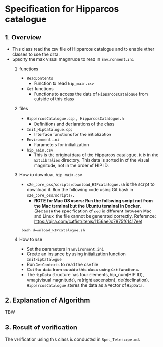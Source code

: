 # Specification for Hipparcos catalogue

## 1.  Overview
- This class read the csv file of Hipparcos catalogue and to enable other classes to use the data.
- Specify the max visual magnitude to read in `Environment.ini`
  1. functions
     + `ReadContents`
       * Function to read `hip_main.csv`
     +  `Get` functions
        * Functions to access the data of `HipparcosCatalogue` from outside of this class

  2. files
     + `HipparcosCatalogue.cpp` ，`HipparcosCatalogue.h`
       * Definitions and declarations of the class
     + `Init_HipCatalogue.cpp`
       * Interface functions for the initialization
     + `Environment.ini`
       * Parameters for initialization
     + `hip_main.csv`
       * This is the original data of the Hipparcos catalogue. It is in the `ExtLibralies` directory. This data is sorted in of the visual magnitude, not in the order of HIP ID.

  3. How to download `hip_main.csv`
     + `s2e_core_oss/scripts/download_HIPcatalogue.sh` is the script to download it. Run the following code using Git bash in `s2e_core_oss/scripts/`．
       * **NOTE for Mac OS users: Run the following script not from the Mac terminal but the Ubuntu terminal in Docker.** (Because the specification of `sed` is different between Mac and Linux, the file cannot be generated correctly. Reference: <https://qiita.com/catfist/items/1156ae0c7875f61417ee>) 
      ```
       bash download_HIPcatalogue.sh 
       ```
    
  4. How to use
     + Set the parameters in `Environment.ini`
     + Create an instance by using initialization function `InitHipCatalogue`
     + Run `GetContents` to read the csv file
     + Get the data from outside this class using `Get` functions.
     + The `HipData` structure has four elements, hip_num(HIP ID), vmag(visual magnitude), ra(right ascension), de(declination). `HipparcosCatalogue` stores the data as a vector of `HipData`.

## 2. Explanation of Algorithm
TBW

## 3. Result of verification
The verification using this class is conducted in `Spec_Telescope.md`.



